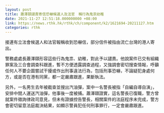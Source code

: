 ```yaml
---
layout: post
title: 蕭澤頤譴責寄信恐嚇候選人及法官　稱行為鬼祟幼稚
date: 2021-11-27 12:51:18.000000000 +08:00
link: https://news.rthk.hk/rthk/ch/component/k2/1621694-20211127.htm
categories: rthk
---
```


接連有立法會候選人和法官報稱收到恐嚇信，部分信件被指由流亡台灣的港人寄出。

警務處處長蕭澤頤形容這些行為鬼祟、幼稚，對此予以譴責。他說案件已交有組織罪案及三合會調查科跟進，暫不方便透露調查過程，又強調會密切搜查情報，呼籲任何人不要企圖嘗試干擾或作出刑事違法行為，包括刑事恐嚇，不論疑犯身處何方，或是否在港有同黨，都一定嚴肅跟進，果斷執法。

另外，一名男生去年被截查並搜出汽油彈，案中一名警長被指「自編自導自演」，安排中間人運送汽油彈，他事後一度被捕。蕭澤頤證實，這名警長已復職，警方曾就案件徵詢律政司意見，但未有證據控告警長，相關案件的法庭程序未完成，警方會密切留意法庭裁決結果，如顯示警員犯任何刑事罪行，一定會嚴肅跟進。
